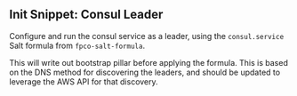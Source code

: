 ## Init Snippet: Consul Leader

Configure and run the consul service as a leader, using the `consul.service`
Salt formula from `fpco-salt-formula`.

This will write out bootstrap pillar before applying the formula. This is
based on the DNS method for discovering the leaders, and should be updated
to leverage the AWS API for that discovery.

